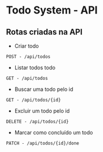 # Todo System - API

## Rotas criadas na API

* Criar todo
```shell script
POST - /api/todos
```

* Listar todos todo
```shell script
GET - /api/todos
```

* Buscar uma todo pelo id
```shell script
GET - /api/todos/{id}
```

* Excluir um todo pelo id
```shell script
DELETE - /api/todos/{id}
```

* Marcar como concluído um todo
```shell script
PATCH - /api/todos/{id}/done
```
